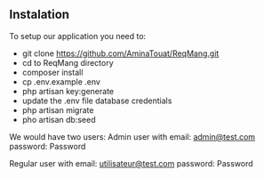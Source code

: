 

## Instalation
To setup our application you need to:
- git clone https://github.com/AminaTouat/ReqMang.git
- cd to ReqMang directory
- composer install
- cp .env.example .env
- php artisan key:generate
- update the .env file database credentials
- php artisan migrate
- pho artisan db:seed

We would have two users:
Admin user with
    email: admin@test.com
    password: Password

Regular user with
    email: utilisateur@test.com
    password: Password
